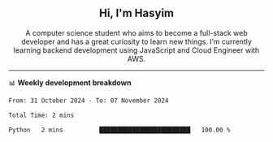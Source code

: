 <h2 align="center">Hi, I'm Hasyim</h2>

<p align="center">A computer science student who aims to become a full-stack web developer and has a great curiosity to learn new things. I’m currently learning backend development using JavaScript and Cloud Engineer with AWS.</p>

---

📊 **Weekly development breakdown**

<!--START_SECTION:waka-->

```txt
From: 31 October 2024 - To: 07 November 2024

Total Time: 2 mins

Python   2 mins          █████████████████████████   100.00 %
```

<!--END_SECTION:waka-->

<!-- - You can reach me on **hasyim11c@gmail.com** -->
